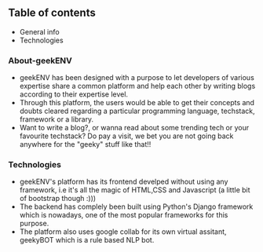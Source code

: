 ## Table of contents
* General info
* Technologies


### About-geekENV

* geekENV has been designed with a purpose to let developers of various expertise share a common platform and help each other by writing blogs according to their expertise level.
* Through this platform, the users would be able to get their concepts and doubts cleared regarding a particular programming language, techstack, framework or a library.
* Want to write a blog?, or wanna read about some trending tech or your favourite techstack? Do pay a visit, we bet you are not going back anywhere for the "geeky" stuff like that!!

### Technologies
* geekENV's platform has its frontend develped without using any framework, i.e it's all the magic of HTML,CSS and Javascript (a little bit of bootstrap though :)))
* The backend has complely been built using Python's Django framework which is nowadays, one of the most popular frameworks for this purpose.
* The platform also uses google collab for its own virtual assitant, geekyBOT which is a rule based NLP bot.

